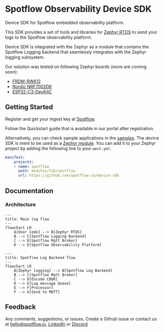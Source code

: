 # Spotflow Observability Device SDK

Device SDK for Spotflow embedded observability platform.

This SDK provides a set of tools and libraries for [Zephyr RTOS](https://www.zephyrproject.org/) to
send your logs to the Spotflow observability platform.

Device SDK is integrated with the Zephyr as a module that contains the Spotflow Logging backend
that seamlessly integrates with the Zephyr logging subsystem.

Our solution was tested on following Zephyr boards (more are coming soon):
* [FRDM-RW612](https://www.nxp.com/design/microcontrollers/arm-cortex-m/rw6xx-rtos-ready-wireless-mcus:FRDM-RW612)
* [Nordic NRF7002DK](https://www.nordicsemi.com/Products/Development-hardware/nRF7002-DK)
* [ESP32-C3-DevKitC](https://docs.espressif.com/projects/esp-dev-kits/en/latest/esp32c3/esp32-c3-devkitc-02/index.html)

## Getting Started

Register and get your Ingest key at [Spotflow](https://spotflow.io/).

Follow the Quickstart guide that is available in our portal after registration.

Alternatively, you can check sample applications in the [samples](zephyr/samples).
The device SDK is ment to be used as
a [Zephyr module](https://docs.zephyrproject.org/latest/develop/modules.html).
You can add it to your Zephyr project by adding the following line to your `west.yml`:

```yaml
manifest:
    projects:
    - name: spotflow
      path: modules/lib/spotflow
      url: https://github.com/spotflow-io/device-sdk
```

## Documentation

### Architecture

```mermaid
---
title: Main log flow
---
flowchart LR
    A[User Code] --> B[Zephyr RTOS]
    B --> C[Spotflow Logging Backend]
    C --> D[Spotflow Mqtt Broker]
    D --> E[Spotflow Observability Platform]
```

```mermaid
---
title: Spotflow Log Backend flow
---
flowchart LR
    A[Zephyr logging] --> B[Spotflow Log Backend]
    B --> C[Spotflow Mqtt Broker]
    C --> D[Encode CBOR]
    D --> E[Log message Queue]
    E --> F[Processor]
    F --> G[Send to MQTT]
```

## Feedback
Any comments, suggestions, or issues. Create a Github issue or contact us at hello@spotflow.io, [LinkedIn](https://www.linkedin.com/company/spotflow/) or [Discord](https://discord.gg/yw8rAvGZBx)
